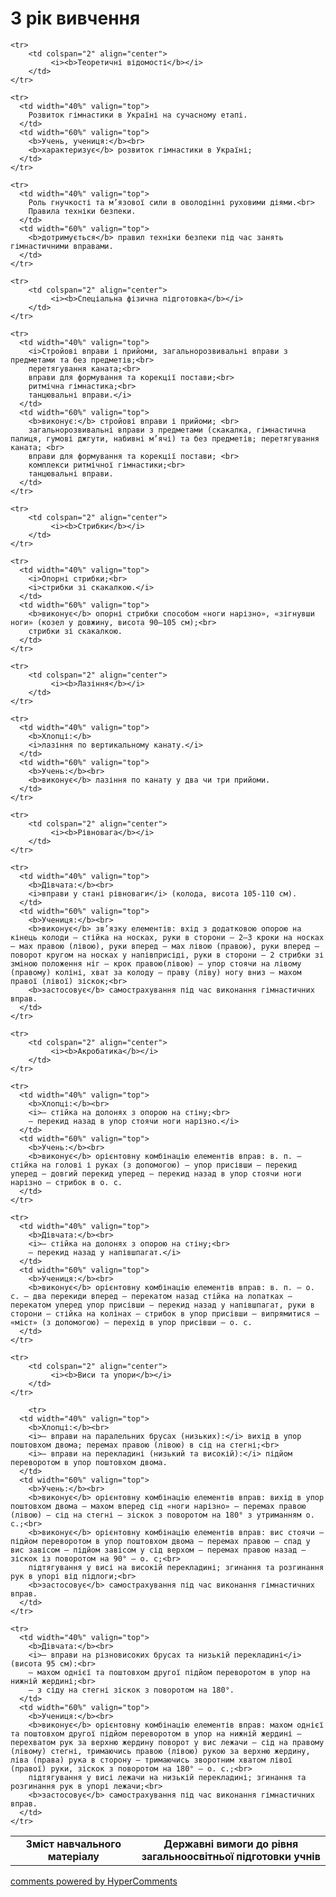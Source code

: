 <div id="hypercomments_widget" class="js-hypercomments-widget invisible"></div>

3 рік вивчення
=============================

<table>
  <body>
    <tr>
      <td width="40%" align="center">
        <b>Зміст навчального матеріалу</b>
      </td>
      <td width="60%" align="center" valign="top">
        <b>Державні вимоги до рівня загальноосвітньої підготовки учнів</b>
      </td>
    </tr>

    <tr>
    	<td colspan="2" align="center">
    		 <i><b>Теоретичні відомості</b></i>
    	</td>
    </tr>

    <tr>
      <td width="40%" valign="top">
        Розвиток гімнастики в Україні на сучасному етапі.
      </td>
      <td width="60%" valign="top">
        <b>Учень, учениця:</b><br>
        <b>характеризує</b> розвиток гімнастики в Україні;
      </td>
    </tr>

    <tr>
      <td width="40%" valign="top">
       	Роль гнучкості та м’язової сили в оволодінні руховими діями.<br>
       	Правила техніки безпеки.
      </td>
      <td width="60%" valign="top">
        <b>дотримується</b> правил техніки безпеки під час занять гімнастичними вправами.
      </td>
    </tr>

    <tr>
    	<td colspan="2" align="center">
    		 <i><b>Спеціальна фізична підготовка</b></i>
    	</td>
    </tr>

    <tr>
      <td width="40%" valign="top">
       	<i>Стройові вправи і прийоми, загальнорозвивальні вправи з предметами та без предметів;<br>
       	перетягування каната;<br>
       	вправи для формування та корекції постави;<br>
       	ритмічна гімнастика;<br>
       	танцювальні вправи.</i>
      </td>
      <td width="60%" valign="top">
       	<b>виконує:</b> стройові вправи і прийоми; <br>
       	загальнорозвивальні вправи з предметами (скакалка, гімнастична палиця, гумові джгути, набивні м’ячі) та без предметів; перетягування каната; <br>
       	вправи для формування та корекції постави; <br>
       	комплекси ритмічної гімнастики;<br>
       	танцювальні вправи.
      </td>
    </tr>

    <tr>
    	<td colspan="2" align="center">
    		 <i><b>Стрибки</b></i>
    	</td>
    </tr>

    <tr>
      <td width="40%" valign="top">
       	<i>Опорні стрибки;<br>
       	<i>стрибки зі скакалкою.</i>
      </td>
      <td width="60%" valign="top">
        <b>виконує</b> опорні стрибки способом «ноги нарізно», «зігнувши ноги» (козел у довжину, висота 90–105 см);<br>
        стрибки зі скакалкою.
      </td>
    </tr>

    <tr>
    	<td colspan="2" align="center">
    		 <i><b>Лазіння</b></i>
    	</td>
    </tr>

    <tr>
      <td width="40%" valign="top">
      	<b>Хлопці:</b>
       	<i>лазіння по вертикальному канату.</i>
      </td>
      <td width="60%" valign="top">
        <b>Учень:</b><br>
        <b>виконує</b> лазіння по канату у два чи три прийоми.
      </td>
    </tr>

    <tr>
    	<td colspan="2" align="center">
    		 <i><b>Рівновага</b></i>
    	</td>
    </tr>

    <tr>
      <td width="40%" valign="top">
      	<b>Дівчата:</b><br>
       	<i>вправи у стані рівноваги</i> (колода, висота 105-110 см).
      </td>
      <td width="60%" valign="top">
      	<b>Учениця:</b><br>
        <b>виконує</b> зв’язку елементів: вхід з додатковою опорою на кінець колоди – стійка на носках, руки в сторони – 2–3 кроки на носках – мах правою (лівою), руки вперед – мах лівою (правою), руки вперед – поворот кругом на носках у напівприсіді, руки в сторони – 2 стрибки зі зміною положення ніг – крок правою(лівою) – упор стоячи на лівому (правому) коліні, хват за колоду – праву (ліву) ногу вниз – махом правої (лівої) зіскок;<br>
        <b>застосовує</b> самострахування під час виконання гімнастичних вправ.
      </td>
    </tr>

    <tr>
    	<td colspan="2" align="center">
    		 <i><b>Акробатика</b></i>
    	</td>
    </tr>

    <tr>
      <td width="40%" valign="top">
      	<b>Хлопці:</b><br>
       	<i>– стійка на долонях з опорою на стіну;<br>
       	– перекид назад в упор стоячи ноги нарізно.</i>
      </td>
      <td width="60%" valign="top">
      	<b>Учень:</b><br>
        <b>виконує</b> орієнтовну комбінацію елементів вправ: в. п. – стійка на голові і руках (з допомогою) – упор присівши – перекид уперед – довгий перекид уперед – перекид назад в упор стоячи ноги нарізно – стрибок в о. с.
      </td>
    </tr>

    <tr>
      <td width="40%" valign="top">
      	<b>Дівчата:</b><br>
       	<i>– стійка на долонях з опорою на стіну;<br>
       	– перекид назад у напівшпагат.</i>
      </td>
      <td width="60%" valign="top">
      	<b>Учениця:</b><br>
        <b>виконує</b> орієнтовну комбінацію елементів вправ: в. п. – о. с. – два перекиди вперед – перекатом назад стійка на лопатках – перекатом уперед упор присівши – перекид назад у напівшпагат, руки в сторони – стійка на колінах – стрибок в упор присівши – випрямитися – «міст» (з допомогою) – перехід в упор присівши – о. с.
      </td>
    </tr>

    <tr>
    	<td colspan="2" align="center">
    		 <i><b>Виси та упори</b></i>
    	</td>
    </tr>

        <tr>
      <td width="40%" valign="top">
      	<b>Хлопці:</b><br>
       	<i>– вправи на паралельних брусах (низьких):</i> вихід в упор поштовхом двома; перемах правою (лівою) в сід на стегні;<br>
       	<i>– вправи на перекладині (низький та високій):</i> підйом переворотом в упор поштовхом двома.
      </td>
      <td width="60%" valign="top">
      	<b>Учень:</b><br>
        <b>виконує</b> орієнтовну комбінацію елементів вправ: вихід в упор поштовхом двома – махом вперед сід «ноги нарізно» – перемах правою (лівою) – сід на стегні – зіскок з поворотом на 180° з утриманням о. с.;<br>
        <b>виконує</b> орієнтовну комбінацію елементів вправ: вис стоячи – підйом переворотом в упор поштовхом двома – перемах правою – спад у вис завісом – підйом завісом у сід верхом – перемах правою назад – зіскок із поворотом на 90° – о. с;<br>
        підтягування у висі на високій перекладині; згинання та розгинання рук в упорі від підлоги;<br>
        <b>застосовує</b> самострахування під час виконання гімнастичних вправ.
      </td>
    </tr>

    <tr>
      <td width="40%" valign="top">
      	<b>Дівчата:</b><br>
       	<i>– вправи на різновисоких брусах та низькій перекладині</i> (висота 95 см):<br>
       	– махом однієї та поштовхом другої підйом переворотом в упор на нижній жердині;<br>
       	– з сіду на стегні зіскок з поворотом на 180°.
      </td>
      <td width="60%" valign="top">
      	<b>Учениця:</b><br>
        <b>виконує</b> орієнтовну комбінацію елементів вправ: махом однієї та поштовхом другої підйом переворотом в упор на нижній жердині – перехватом рук за верхню жердину поворот у вис лежачи – сід на правому (лівому) стегні, тримаючись правою (лівою) рукою за верхню жердину, ліва (права) рука в сторону – тримаючись зворотним хватом лівої (правої) руки, зіскок з поворотом на 180° – о. с.;<br>
        підтягування у висі лежачи на низькій перекладині; згинання та розгинання рук в упорі лежачи;<br>
        <b>застосовує</b> самострахування під час виконання гімнастичних вправ.
      </td>
    </tr>
  </body>
</table>

<div class="js-hypercomments-container">
    <a href="http://hypercomments.com" class="hc-link" title="comments widget">comments powered by HyperComments</a>
</div>